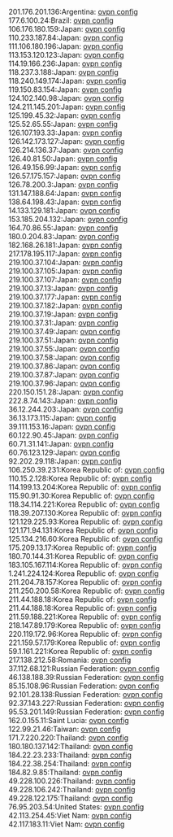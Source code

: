 201.176.201.136:Argentina: [ovpn config](vpn/201_176_201_136.ovpn)  
177.6.100.24:Brazil: [ovpn config](vpn/177_6_100_24.ovpn)  
106.176.180.159:Japan: [ovpn config](vpn/106_176_180_159.ovpn)  
110.233.187.84:Japan: [ovpn config](vpn/110_233_187_84.ovpn)  
111.106.180.196:Japan: [ovpn config](vpn/111_106_180_196.ovpn)  
113.153.120.123:Japan: [ovpn config](vpn/113_153_120_123.ovpn)  
114.19.166.236:Japan: [ovpn config](vpn/114_19_166_236.ovpn)  
118.237.3.188:Japan: [ovpn config](vpn/118_237_3_188.ovpn)  
118.240.149.174:Japan: [ovpn config](vpn/118_240_149_174.ovpn)  
119.150.83.154:Japan: [ovpn config](vpn/119_150_83_154.ovpn)  
124.102.140.98:Japan: [ovpn config](vpn/124_102_140_98.ovpn)  
124.211.145.201:Japan: [ovpn config](vpn/124_211_145_201.ovpn)  
125.199.45.32:Japan: [ovpn config](vpn/125_199_45_32.ovpn)  
125.52.65.55:Japan: [ovpn config](vpn/125_52_65_55.ovpn)  
126.107.193.33:Japan: [ovpn config](vpn/126_107_193_33.ovpn)  
126.142.173.127:Japan: [ovpn config](vpn/126_142_173_127.ovpn)  
126.214.136.37:Japan: [ovpn config](vpn/126_214_136_37.ovpn)  
126.40.81.50:Japan: [ovpn config](vpn/126_40_81_50.ovpn)  
126.49.156.99:Japan: [ovpn config](vpn/126_49_156_99.ovpn)  
126.57.175.157:Japan: [ovpn config](vpn/126_57_175_157.ovpn)  
126.78.200.3:Japan: [ovpn config](vpn/126_78_200_3.ovpn)  
131.147.188.64:Japan: [ovpn config](vpn/131_147_188_64.ovpn)  
138.64.198.43:Japan: [ovpn config](vpn/138_64_198_43.ovpn)  
14.133.129.181:Japan: [ovpn config](vpn/14_133_129_181.ovpn)  
153.185.204.132:Japan: [ovpn config](vpn/153_185_204_132.ovpn)  
164.70.86.55:Japan: [ovpn config](vpn/164_70_86_55.ovpn)  
180.0.204.83:Japan: [ovpn config](vpn/180_0_204_83.ovpn)  
182.168.26.181:Japan: [ovpn config](vpn/182_168_26_181.ovpn)  
217.178.195.117:Japan: [ovpn config](vpn/217_178_195_117.ovpn)  
219.100.37.104:Japan: [ovpn config](vpn/219_100_37_104.ovpn)  
219.100.37.105:Japan: [ovpn config](vpn/219_100_37_105.ovpn)  
219.100.37.107:Japan: [ovpn config](vpn/219_100_37_107.ovpn)  
219.100.37.13:Japan: [ovpn config](vpn/219_100_37_13.ovpn)  
219.100.37.177:Japan: [ovpn config](vpn/219_100_37_177.ovpn)  
219.100.37.182:Japan: [ovpn config](vpn/219_100_37_182.ovpn)  
219.100.37.19:Japan: [ovpn config](vpn/219_100_37_19.ovpn)  
219.100.37.31:Japan: [ovpn config](vpn/219_100_37_31.ovpn)  
219.100.37.49:Japan: [ovpn config](vpn/219_100_37_49.ovpn)  
219.100.37.51:Japan: [ovpn config](vpn/219_100_37_51.ovpn)  
219.100.37.55:Japan: [ovpn config](vpn/219_100_37_55.ovpn)  
219.100.37.58:Japan: [ovpn config](vpn/219_100_37_58.ovpn)  
219.100.37.86:Japan: [ovpn config](vpn/219_100_37_86.ovpn)  
219.100.37.87:Japan: [ovpn config](vpn/219_100_37_87.ovpn)  
219.100.37.96:Japan: [ovpn config](vpn/219_100_37_96.ovpn)  
220.150.151.28:Japan: [ovpn config](vpn/220_150_151_28.ovpn)  
222.8.74.143:Japan: [ovpn config](vpn/222_8_74_143.ovpn)  
36.12.244.203:Japan: [ovpn config](vpn/36_12_244_203.ovpn)  
36.13.173.115:Japan: [ovpn config](vpn/36_13_173_115.ovpn)  
39.111.153.16:Japan: [ovpn config](vpn/39_111_153_16.ovpn)  
60.122.90.45:Japan: [ovpn config](vpn/60_122_90_45.ovpn)  
60.71.31.141:Japan: [ovpn config](vpn/60_71_31_141.ovpn)  
60.76.123.129:Japan: [ovpn config](vpn/60_76_123_129.ovpn)  
92.202.29.118:Japan: [ovpn config](vpn/92_202_29_118.ovpn)  
106.250.39.231:Korea Republic of: [ovpn config](vpn/106_250_39_231.ovpn)  
110.15.2.128:Korea Republic of: [ovpn config](vpn/110_15_2_128.ovpn)  
114.199.13.204:Korea Republic of: [ovpn config](vpn/114_199_13_204.ovpn)  
115.90.91.30:Korea Republic of: [ovpn config](vpn/115_90_91_30.ovpn)  
118.34.114.221:Korea Republic of: [ovpn config](vpn/118_34_114_221.ovpn)  
118.39.207.130:Korea Republic of: [ovpn config](vpn/118_39_207_130.ovpn)  
121.129.225.93:Korea Republic of: [ovpn config](vpn/121_129_225_93.ovpn)  
121.171.94.131:Korea Republic of: [ovpn config](vpn/121_171_94_131.ovpn)  
125.134.216.60:Korea Republic of: [ovpn config](vpn/125_134_216_60.ovpn)  
175.209.13.17:Korea Republic of: [ovpn config](vpn/175_209_13_17.ovpn)  
180.70.144.31:Korea Republic of: [ovpn config](vpn/180_70_144_31.ovpn)  
183.105.167.114:Korea Republic of: [ovpn config](vpn/183_105_167_114.ovpn)  
1.241.224.124:Korea Republic of: [ovpn config](vpn/1_241_224_124.ovpn)  
211.204.78.157:Korea Republic of: [ovpn config](vpn/211_204_78_157.ovpn)  
211.250.200.58:Korea Republic of: [ovpn config](vpn/211_250_200_58.ovpn)  
211.44.188.18:Korea Republic of: [ovpn config](vpn/211_44_188_18.ovpn)  
211.44.188.18:Korea Republic of: [ovpn config](vpn/211_44_188_18.ovpn)  
211.59.188.221:Korea Republic of: [ovpn config](vpn/211_59_188_221.ovpn)  
218.147.89.179:Korea Republic of: [ovpn config](vpn/218_147_89_179.ovpn)  
220.119.172.96:Korea Republic of: [ovpn config](vpn/220_119_172_96.ovpn)  
221.159.57.179:Korea Republic of: [ovpn config](vpn/221_159_57_179.ovpn)  
59.1.161.221:Korea Republic of: [ovpn config](vpn/59_1_161_221.ovpn)  
217.138.212.58:Romania: [ovpn config](vpn/217_138_212_58.ovpn)  
37.112.68.121:Russian Federation: [ovpn config](vpn/37_112_68_121.ovpn)  
46.138.188.39:Russian Federation: [ovpn config](vpn/46_138_188_39.ovpn)  
85.15.108.96:Russian Federation: [ovpn config](vpn/85_15_108_96.ovpn)  
92.101.28.138:Russian Federation: [ovpn config](vpn/92_101_28_138.ovpn)  
92.37.143.227:Russian Federation: [ovpn config](vpn/92_37_143_227.ovpn)  
95.53.201.149:Russian Federation: [ovpn config](vpn/95_53_201_149.ovpn)  
162.0.155.11:Saint Lucia: [ovpn config](vpn/162_0_155_11.ovpn)  
122.99.21.46:Taiwan: [ovpn config](vpn/122_99_21_46.ovpn)  
171.7.220.220:Thailand: [ovpn config](vpn/171_7_220_220.ovpn)  
180.180.137.142:Thailand: [ovpn config](vpn/180_180_137_142.ovpn)  
184.22.23.233:Thailand: [ovpn config](vpn/184_22_23_233.ovpn)  
184.22.38.254:Thailand: [ovpn config](vpn/184_22_38_254.ovpn)  
184.82.9.85:Thailand: [ovpn config](vpn/184_82_9_85.ovpn)  
49.228.100.226:Thailand: [ovpn config](vpn/49_228_100_226.ovpn)  
49.228.106.242:Thailand: [ovpn config](vpn/49_228_106_242.ovpn)  
49.228.122.175:Thailand: [ovpn config](vpn/49_228_122_175.ovpn)  
76.95.203.54:United States: [ovpn config](vpn/76_95_203_54.ovpn)  
42.113.254.45:Viet Nam: [ovpn config](vpn/42_113_254_45.ovpn)  
42.117.183.11:Viet Nam: [ovpn config](vpn/42_117_183_11.ovpn)  
